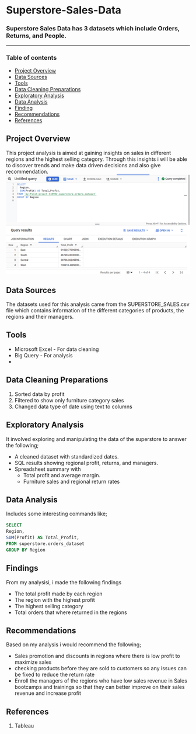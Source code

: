 # Superstore-Sales-Data
### Superstore Sales Data has 3 datasets which include Orders, Returns, and People.
---
### Table of contents

- [Project Overview](#project-overview)
- [Data Sources](#data-sources)
- [Tools](#tools)
- [Data Cleaning Preparations](#data-cleaning-preparations)
- [Exploratory Analysis](#exploratory-analysis)
- [Data Analysis](data-analysis)
- [Finding](#findings)
- [Recommendations](#recommendations)
- [References](#references)

## Project Overview
This project analysis is aimed at gaining insights on sales in different regions and the highest selling category. Through this insights i will be able to discover trends and make data driven decisions and also give recommendation.
 ![alt](https://github.com/Awasume-Marylin/Superstore-Sales-Data/blob/48fef12876fd652828aff5fb24e792bd71080056/Output/Total_profit.png)
 
 ## Data Sources
 
The datasets used for this analysis came from the SUPERSTORE_SALES.csv file which contains information of the different categories of products, the regions and their managers.

 ## Tools
 - Microsoft Excel - For data cleaning
 - Big Query - For analysis
 - 
 ## Data Cleaning Preparations
 1. Sorted data by profit
 2. Filtered to show only furniture category sales
 3. Changed data type of date using text to columns

## Exploratory Analysis

It involved exploring and manipulating the data of the superstore to answer the following;
- A cleaned dataset with standardized dates.
- SQL results showing regional profit, returns, and managers.
- Spreadsheet summary with
  - Total profit and average margin.
  - Furniture sales and regional return rates
    
 ## Data Analysis
 Includes some interesting commands like;
 ```sql
SELECT
 Region,
 SUM(Profit) AS Total_Profit,
FROM superstore.orders_dataset
GROUP BY Region
```
## Findings

From my analysisi, i made the following findings 
- The total profit made by each region
- The region with the highest profit
- The highest selling category
- Total orders that where returned in the regions

## Recommendations

Based on my analysis i would recommend the following;
-  Sales promotion and discounts in regions where there is low profit to maximize sales
-  checking products before they are sold to customers so any issues can be fixed to reduce the return rate
-  Enroll the managers of the regions who have low sales revenue in Sales bootcamps and trainings so that they can better 
  improve on their sales revenue and increase profit

## References
1. Tableau 

 


 

  

  
  

 








    

   


